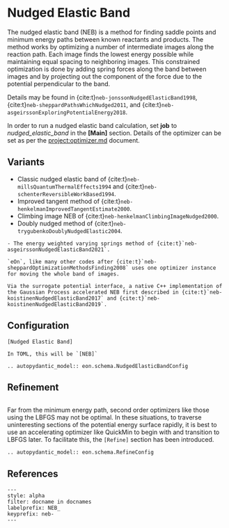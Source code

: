 # Nudged Elastic Band

The nudged elastic band (NEB) is a method for finding saddle points and minimum
energy paths between known reactants and products. The method works by
optimizing a number of intermediate images along the reaction path. Each image
finds the lowest energy possible while maintaining equal spacing to neighboring
images. This constrained optimization is done by adding spring forces along the
band between images and by projecting out the component of the force due to the
potential perpendicular to the band.

Details may be found in {cite:t}`neb-jonssonNudgedElasticBand1998`,
{cite:t}`neb-sheppardPathsWhichNudged2011`, and
{cite:t}`neb-asgeirssonExploringPotentialEnergy2018`.

In order to run a nudged elastic band calculation, set **job** to
*nudged_elastic_band* in the **[Main]** section. Details of the optimizer can be
set as per the <project:optimizer.md> document.

## Variants

- Classic nudged elastic band of {cite:t}`neb-millsQuantumThermalEffects1994` and {cite:t}`neb-schenterReversibleWorkBased1994`.
- Improved tangent method of {cite:t}`neb-henkelmanImprovedTangentEstimate2000`.
- Climbing image NEB of {cite:t}`neb-henkelmanClimbingImageNudged2000`.
- Doubly nudged method of {cite:t}`neb-trygubenkoDoublyNudgedElastic2004`.

```{versionadded} 2.0
- The energy weighted varying springs method of {cite:t}`neb-asgeirssonNudgedElasticBand2021`.
```

```{note}
`eOn`, like many other codes after {cite:t}`neb-sheppardOptimizationMethodsFinding2008` uses one optimizer instance for moving the whole band of images.
```

```{versionadded} 3.0_TBA
Via the surrogate potential interface, a native C++ implementation of the Gaussian Process accelerated NEB first described in {cite:t}`neb-koistinenNudgedElasticBand2017` and {cite:t}`neb-koistinenNudgedElasticBand2019`.
```

## Configuration

```{code-block} ini
[Nudged Elastic Band]
```


```{versionchanged} 2.1_TBA
In TOML, this will be `[NEB]`
```


```{eval-rst}
.. autopydantic_model:: eon.schema.NudgedElasticBandConfig
```

## Refinement

```{versionadded} 2.0
```

Far from the minimum energy path, second order optimizers like those using the
LBFGS may not be optimal. In these situations, to traverse uninteresting
sections of the potential energy surface rapidly, it is best to use an
accelerating optimizer like QuickMin to begin with and transition to LBFGS
later. To facilitate this, the `[Refine]` section has been introduced.

```{eval-rst}
.. autopydantic_model:: eon.schema.RefineConfig
```

## References

```{bibliography}
---
style: alpha
filter: docname in docnames
labelprefix: NEB_
keyprefix: neb-
---
```
